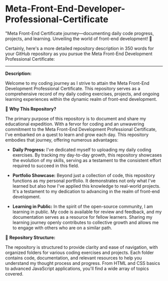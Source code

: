 # Meta-Front-End-Developer-Professional-Certificate
"Meta Front-End Certificate journey—documenting daily code progress, projects, and learning. Unveiling the world of front-end development! 🚀


Certainly, here's a more detailed repository description in 350 words for your GitHub repository as you pursue the Meta Front-End Development Professional Certificate:

---


**Description:**

Welcome to my coding journey as I strive to attain the Meta Front-End Development Professional Certificate. This repository serves as a comprehensive record of my daily coding exercises, projects, and ongoing learning experiences within the dynamic realm of front-end development.

🚀 **Why This Repository?**

The primary purpose of this repository is to document and share my educational expedition. With a fervor for coding and an unwavering commitment to the Meta Front-End Development Professional Certificate, I've embarked on a quest to learn and grow each day. This repository embodies that journey, offering numerous advantages:

- **Daily Progress:** I've dedicated myself to uploading my daily coding exercises. By tracking my day-to-day growth, this repository showcases the evolution of my skills, serving as a testament to the consistent effort required to succeed in this field.

- **Portfolio Showcase:** Beyond just a collection of code, this repository functions as my personal portfolio. It demonstrates not only what I've learned but also how I've applied this knowledge to real-world projects. It's a testament to my dedication to advancing in the realm of front-end development.

- **Learning in Public:** In the spirit of the open-source community, I am learning in public. My code is available for review and feedback, and my documentation serves as a resource for fellow learners. Sharing my learning journey openly contributes to collective growth and allows me to engage with others who are on a similar path.

📂 **Repository Structure:**

The repository is structured to provide clarity and ease of navigation, with organized folders for various coding exercises and projects. Each folder contains code, documentation, and relevant resources to help you understand my thought process and progress. From HTML and CSS basics to advanced JavaScript applications, you'll find a wide array of topics covered.


